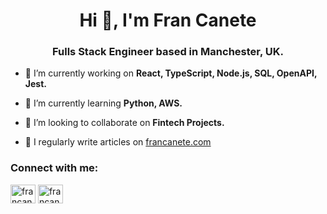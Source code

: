 <h1 align="center">Hi 👋, I'm Fran Canete</h1>
<h3 align="center">Fulls Stack Engineer based in Manchester, UK.</h3>

- 🔭 I’m currently working on **React, TypeScript, Node.js, SQL, OpenAPI, Jest.**

- 🌱 I’m currently learning **Python, AWS.**

- 👯 I’m looking to collaborate on **Fintech Projects.**

- 📝 I regularly write articles on [francanete.com](https://francanete.com)

<h3 align="left">Connect with me:</h3>
<p align="left">
<a href="https://twitter.com/francanetecom" target="blank"><img align="center" src="https://raw.githubusercontent.com/rahuldkjain/github-profile-readme-generator/master/src/images/icons/Social/twitter.svg" alt="francanetecom" height="30" width="40" /></a>
<a href="https://linkedin.com/in/francanete" target="blank"><img align="center" src="https://raw.githubusercontent.com/rahuldkjain/github-profile-readme-generator/master/src/images/icons/Social/linked-in-alt.svg" alt="francanete" height="30" width="40" /></a>
</p>
